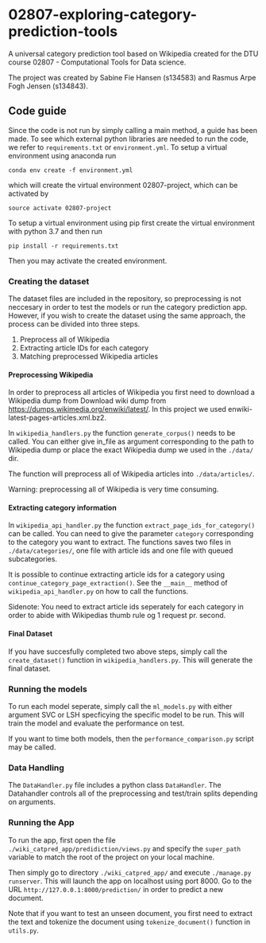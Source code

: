# 02807-exploring-category-prediction-tools
A universal category prediction tool based on Wikipedia created for the 
DTU course 02807 - Computational Tools for Data science.

The project was created by Sabine Fie Hansen (s134583) and Rasmus Arpe Fogh Jensen (s134843). 

## Code guide
Since the code is not run by simply calling a main method, a guide has been made.
To see which external python libraries are needed to run the code, we refer to `requirements.txt`
or `environment.yml`. To setup a virtual environment using anaconda run 


`conda env create -f environment.yml` 

which will create the virtual environment 02807-project, which can be activated by

`source activate 02807-project`

To setup a virtual environment using pip first create the virtual environment with
python 3.7 and then run

`pip install -r requirements.txt`

Then you may activate the created environment.

### Creating the dataset
The dataset files are included in the repository, so preprocessing is not
neccesary in order to test the models or run the category prediction app.
However, if you wish to create the dataset using the same approach, the process
can be divided into three steps. 

1. Preprocess all of Wikipedia
2. Extracting article IDs for each category
3. Matching preprocessed Wikipedia articles 

#### Preprocessing Wikipedia
In order to preprocess all articles of Wikipedia you first need to download a 
Wikipedia dump from Download wiki dump from https://dumps.wikimedia.org/enwiki/latest/. 
In this project we used enwiki-latest-pages-articles.xml.bz2.

In `wikipedia_handlers.py` the function `generate_corpus()` needs to be called. 
You can either give in_file as argument corresponding to the path to Wikipedia dump
or place the exact Wikipedia dump we used in the `./data/` dir.

The function will preprocess all of Wikipedia articles into `./data/articles/`.

Warning: preprocessing all of Wikipedia is very time consuming. 

#### Extracting category information
In `wikipedia_api_handler.py` the function `extract_page_ids_for_category()`
can be called. You can need to give the parameter `category` corresponding to 
the category you want to extract. The functions saves two files in `./data/categories/`, 
one file with article ids and one file with queued subcategories. 

It is possible to continue extracting article 
ids for a category using `continue_category_page_extraction()`. See the `__main__` method of `wikipedia_api_handler.py`
on how to call the functions.

Sidenote: You need to extract article ids seperately for each category in order
to abide with Wikipedias thumb rule og 1 request pr. second.

#### Final Dataset
If you have succesfully completed two above steps, simply call the `create_dataset()` function
in `wikipedia_handlers.py`. This will generate the final dataset. 


### Running the models
To run each model seperate, simply call the `ml_models.py` with either argument
SVC or LSH specficying the specific model to be run. This will train the model
and evaluate the performance on test.

If you want to time both models, then the `performance_comparison.py` script may be called.

### Data Handling
The `DataHandler.py` file includes a python class `DataHandler`. The Datahandler 
controls all of the preprocessing and test/train splits depending on arguments. 


### Running the App
To run the app, first open the file `./wiki_catpred_app/predidiction/views.py` and specify
the `super_path` variable to match the root of the project on your local machine. 

Then simply go to directory `./wiki_catpred_app/` and execute 
`./manage.py runserver`. This will launch the app on localhost using port 8000. Go to the
URL `http://127.0.0.1:8000/prediction/` in order to predict a new document. 

Note that if you want to test an unseen document, you first need to extract the text
and tokenize the document using `tokenize_document()` function in `utils.py`. 